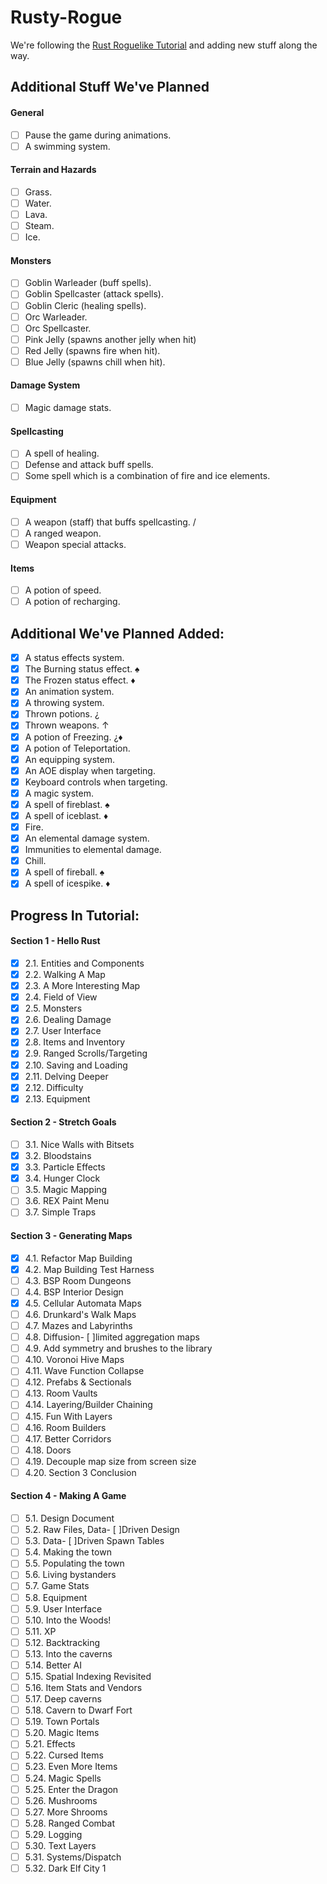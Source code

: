# Rusty-Rogue

We're following the [Rust Roguelike Tutorial](https://bfnightly.bracketproductions.com/) and adding new stuff along the way.


## Additional Stuff We've Planned

#### General
  - [ ] Pause the game during animations.
  - [ ] A swimming system.

#### Terrain and Hazards
  - [ ] Grass.
  - [ ] Water.
  - [ ] Lava.
  - [ ] Steam.
  - [ ] Ice.

#### Monsters
  - [ ] Goblin Warleader (buff spells).
  - [ ] Goblin Spellcaster (attack spells).
  - [ ] Goblin Cleric (healing spells).
  - [ ] Orc Warleader.
  - [ ] Orc Spellcaster.
  - [ ] Pink Jelly (spawns another jelly when hit)
  - [ ] Red Jelly (spawns fire when hit).
  - [ ] Blue Jelly (spawns chill when hit).

#### Damage System
  - [ ] Magic damage stats.

#### Spellcasting
  - [ ] A spell of healing.
  - [ ] Defense and attack buff spells.
  - [ ] Some spell which is a combination of fire and ice elements.

#### Equipment
  - [ ] A weapon (staff) that buffs spellcasting. /
  - [ ] A ranged weapon.
  - [ ] Weapon special attacks.

#### Items
  - [ ] A potion of speed.
  - [ ] A potion of recharging.

## Additional We've Planned Added:

  - [x] A status effects system.
  - [x] The Burning status effect. ♠
  - [x] The Frozen status effect. ♦
  - [x] An animation system.
  - [x] A throwing system.
  - [x] Thrown potions. ¿
  - [x] Thrown weapons. ↑
  - [x] A potion of Freezing. ¿♦
  - [x] A potion of Teleportation.
  - [x] An equipping system.
  - [x] An AOE display when targeting.
  - [x] Keyboard controls when targeting.
  - [x] A magic system.
  - [x] A spell of fireblast. ♠
  - [x] A spell of iceblast. ♦
  - [x] Fire.
  - [x] An elemental damage system.
  - [x] Immunities to elemental damage.
  - [x] Chill.
  - [x] A spell of fireball. ♠
  - [x] A spell of icespike. ♦

## Progress In Tutorial:

#### Section 1 - Hello Rust
  - [x] 2.1. Entities and Components
  - [x] 2.2. Walking A Map
  - [x] 2.3. A More Interesting Map
  - [x] 2.4. Field of View
  - [x] 2.5. Monsters
  - [x] 2.6. Dealing Damage
  - [x] 2.7. User Interface
  - [x] 2.8. Items and Inventory
  - [x] 2.9. Ranged Scrolls/Targeting
  - [x] 2.10. Saving and Loading
  - [x] 2.11. Delving Deeper
  - [x] 2.12. Difficulty
  - [x] 2.13. Equipment
#### Section 2 - Stretch Goals
  - [ ] 3.1. Nice Walls with Bitsets
  - [x] 3.2. Bloodstains
  - [x] 3.3. Particle Effects
  - [x] 3.4. Hunger Clock
  - [ ] 3.5. Magic Mapping
  - [ ] 3.6. REX Paint Menu
  - [ ] 3.7. Simple Traps
#### Section 3 - Generating Maps
  - [x] 4.1. Refactor Map Building
  - [x] 4.2. Map Building Test Harness
  - [ ] 4.3. BSP Room Dungeons
  - [ ] 4.4. BSP Interior Design
  - [x] 4.5. Cellular Automata Maps
  - [ ] 4.6. Drunkard's Walk Maps
  - [ ] 4.7. Mazes and Labyrinths
  - [ ] 4.8. Diffusion- [ ]limited aggregation maps
  - [ ] 4.9. Add symmetry and brushes to the library
  - [ ] 4.10. Voronoi Hive Maps
  - [ ] 4.11. Wave Function Collapse
  - [ ] 4.12. Prefabs & Sectionals
  - [ ] 4.13. Room Vaults
  - [ ] 4.14. Layering/Builder Chaining
  - [ ] 4.15. Fun With Layers
  - [ ] 4.16. Room Builders
  - [ ] 4.17. Better Corridors
  - [ ] 4.18. Doors
  - [ ] 4.19. Decouple map size from screen size
  - [ ] 4.20. Section 3 Conclusion
#### Section 4 - Making A Game
  - [ ] 5.1. Design Document
  - [ ] 5.2. Raw Files, Data- [ ]Driven Design
  - [ ] 5.3. Data- [ ]Driven Spawn Tables
  - [ ] 5.4. Making the town
  - [ ] 5.5. Populating the town
  - [ ] 5.6. Living bystanders
  - [ ] 5.7. Game Stats
  - [ ] 5.8. Equipment
  - [ ] 5.9. User Interface
  - [ ] 5.10. Into the Woods!
  - [ ] 5.11. XP
  - [ ] 5.12. Backtracking
  - [ ] 5.13. Into the caverns
  - [ ] 5.14. Better AI
  - [ ] 5.15. Spatial Indexing Revisited
  - [ ] 5.16. Item Stats and Vendors
  - [ ] 5.17. Deep caverns
  - [ ] 5.18. Cavern to Dwarf Fort
  - [ ] 5.19. Town Portals
  - [ ] 5.20. Magic Items
  - [ ] 5.21. Effects
  - [ ] 5.22. Cursed Items
  - [ ] 5.23. Even More Items
  - [ ] 5.24. Magic Spells
  - [ ] 5.25. Enter the Dragon
  - [ ] 5.26. Mushrooms
  - [ ] 5.27. More Shrooms
  - [ ] 5.28. Ranged Combat
  - [ ] 5.29. Logging
  - [ ] 5.30. Text Layers
  - [ ] 5.31. Systems/Dispatch
  - [ ] 5.32. Dark Elf City 1